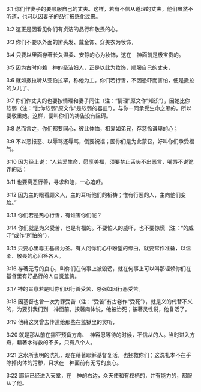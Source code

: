<a id="1"></a>3:1  你们作妻子的要顺服自己的丈夫。这样，若有不信从道理的丈夫，他们虽然不听道，也可以因妻子的品行被感化过来。  

<a id="2"></a>3:2  这正是因看见你们有贞洁的品行和敬畏的心。  

<a id="3"></a>3:3  你们不要以外面的辫头发、戴金饰、穿美衣为妆饰，  

<a id="4"></a>3:4  只要以里面存著长久温柔、安静的心为妆饰，这在　神面前是极宝贵的。  

<a id="5"></a>3:5  因为古时仰赖　神的圣洁妇人，正是以此为妆饰，顺服自己的丈夫，  

<a id="6"></a>3:6  就如撒拉听从亚伯拉罕，称他为主。你们若行善，不因恐吓而害怕，便是撒拉的女儿了。  

<a id="7"></a>3:7  你们作丈夫的也要按情理和妻子同住（注：“情理”原文作“知识”），因她比你软弱（注：“比你软弱”原文作“是软弱的器皿”），与你一同承受生命之恩的，所以要敬重她。这样，便叫你们的祷告没有阻碍。  

<a id="8"></a>3:8  总而言之，你们都要同心，彼此体恤，相爱如弟兄，存慈怜谦卑的心；  

<a id="9"></a>3:9  不以恶报恶、以辱骂还辱骂，倒要祝福；因你们是为此蒙召，好叫你们承受福气。  

<a id="10"></a>3:10  因为经上说：“人若爱生命，愿享美福，须要禁止舌头不出恶言，嘴唇不说诡诈的话；  

<a id="11"></a>3:11  也要离恶行善，寻求和睦，一心追赶。  

<a id="12"></a>3:12  因为主的眼看顾义人，主的耳听他们的祈祷；惟有行恶的人，主向他们变脸。”  

<a id="13"></a>3:13  你们若是热心行善，有谁害你们呢？  

<a id="14"></a>3:14  你们就是为义受苦，也是有福的。不要怕人的威吓，也不要惊慌（注：“的威吓”或作“所怕的”），  

<a id="15"></a>3:15  只要心里尊主基督为圣。有人问你们心中盼望的缘由，就要常作准备，以温柔、敬畏的心回答各人。  

<a id="16"></a>3:16  存著无亏的良心，叫你们在何事上被毁谤，就在何事上可以叫那诬赖你们在基督里有好品行的人自觉羞愧。  

<a id="17"></a>3:17  神的旨意若是叫你们因行善受苦，总强如因行恶受苦。  

<a id="18"></a>3:18  因基督也曾一次为罪受苦（注：“受苦”有古卷作“受死”），就是义的代替不义的，为要引我们到　神面前。按著肉体说，他被治死；按著灵性说，他复活了。  

<a id="19"></a>3:19  他藉这灵曾去传道给那些在监狱里的灵听，  

<a id="20"></a>3:20  就是那从前在挪亚预备方舟、　神容忍等待的时候，不信从的人。当时进入方舟，藉著水得救的不多，只有八个人。  

<a id="21"></a>3:21  这水所表明的洗礼，现在藉著耶稣基督复活，也拯救你们；这洗礼本不在乎除掉肉体的污秽，只求在　神面前有无亏的良心。  

<a id="22"></a>3:22  耶稣已经进入天堂，在　神的右边，众天使和有权柄的，并有能力的，都服从了他。  
